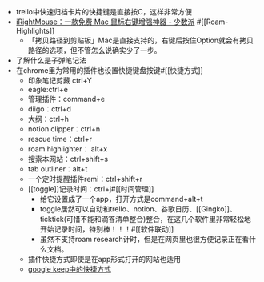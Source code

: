 - trello中快速归档卡片的快捷键是直接按C，这样非常方便
- [iRightMouse：一款免费 Mac 鼠标右键增强神器 - 少数派](https://sspai.com/post/58772) #[[Roam-Highlights]]
    - 「拷贝路径到剪贴板」Mac是直接支持的，右键后按住Option就会有拷贝路径的选项，但不管怎么说确实少了一步。
- 了解什么是子弹笔记法
- 在chrome里为常用的插件也设置快捷键盘按键#[[快捷方式]]
    - 印象笔记剪藏 ctrl+Y
    - eagle:ctrl+e
    - 管理插件：command+e
    - diigo：ctrl+d
    - 大纲：ctrl+h
    - notion clipper：ctrl+n
    - rescue time：ctrl+r
    - roam highlighter： alt+x
    - 搜索本网站：ctrl+shift+s
    - tab outliner：alt+t
    - 一个定时提醒插件remi：ctrl+shift+r
    - [[toggle]]记录时间：ctrl+j#[[时间管理]]
        - 给它设置成了一个app，打开方式是command+alt+t
        - toggle居然可以自动和trello、notion、谷歌日历、[[Gingko]]、ticktick(可惜不能和滴答清单整合)整合，在这几个软件里非常轻松地开始记录时间，特别棒！！！#[[软件联动]]
        - 虽然不支持roam research计时，但是在网页里也很方便记录正在看什么文档。
    - 插件快捷方式即使是在app形式打开的网站也适用
    - [google keep中的快捷方式](http://wxhdp.xuexihaike.com/2020-10-25-153616.png)
